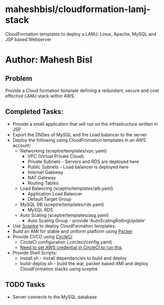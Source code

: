 # maheshbisl/cloudformation-lamj-stack
CloudFormation templates to deploy a LAMJ: Linux, Apache, MySQL and JSP based Webserver 

# Author: Mahesh Bisl

## Problem
Provide a Cloud formation template defining a redundant, secure and cost effective LAMJ stack within AWS.

## Completed Tasks:
* Provide a small application that will run on the infrastructure written in JSP
* Export the DNSes of MySQL and the Load balancer to the server
* Deploy the following using CloudFromation templates in an AWS account:
  * Networking (sceptre/templates/vpc.yaml)
    * VPC (Virtual Private Cloud)
    * Private Subnets - Servers and RDS are deployed here
    * Public Subnets - Load balancer is deployed here
    * Internet Gateway
    * NAT Gateway
    * Routing Tables
  * Load Balancing (sceptre/templates/alb.yaml)
    * Application Load Balancer
    * Default Target Group
  * MySQL DB (sceptre/templates/rds.yaml)
    * MySQL RDS
  * Auto Scaling (sceptre/templates/asg.yaml)
    * Auto Scaling Group - provide 'AutoScalingRollingUpdate'
* Use [Sceptre](https://sceptre.cloudreach.com/latest/about.html) to deploy CloudFormation templates.
* Build an AMI for stable and uniform platform using [Packer](https://www.packer.io/intro/why.html)
* Provide CI/CD using [CircleCi](https://circleci.com/gh/maheshbisl/cloudformation-lamj-stack/tree/master)
  * CircleCI configuration (.circleci/config.yaml)
  * [Need to set AWS credential in CircleCI to run this](https://discuss.circleci.com/t/aws-cli-keys-after-august-31st/23060/4)
* Provide Shell Scripts:
  * install.sh - install dependencies to build and deploy
  * build-deploy.sh - build the war, packer based AMI and deploy CloudFormation stacks using sceptre
  
## TODO Tasks
* Server connects to the MySQL database
